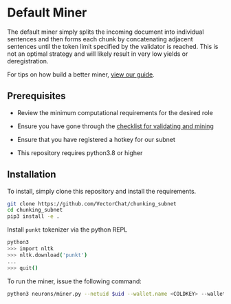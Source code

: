 # Default Miner

The default miner simply splits the incoming document into individual sentences and then forms each chunk by concatenating adjacent sentences until the token limit specified by the validator is reached. This is not an optimal strategy and will likely result in very low yields or deregistration.

For tips on how build a better miner, [view our guide](./miner_guide.md).

## Prerequisites
- Review the minimum computational requirements for the desired role

- Ensure you have gone through the [checklist for validating and mining](https://docs.bittensor.com/subnets/checklist-for-validating-mining)

- Ensure that you have registered a hotkey for our subnet

- This repository requires python3.8 or higher

## Installation

To install, simply clone this repository and install the requirements.
```bash
git clone https://github.com/VectorChat/chunking_subnet
cd chunking_subnet
pip3 install -e .
```

Install `punkt` tokenizer via the python REPL
```bash
python3
>>> import nltk
>>> nltk.download('punkt')
... 
>>> quit()
```

To run the miner, issue the following command:
```bash
python3 neurons/miner.py --netuid $uid --wallet.name <COLDKEY> --wallet.hotkey <HOTKEY> --log_level debug
```